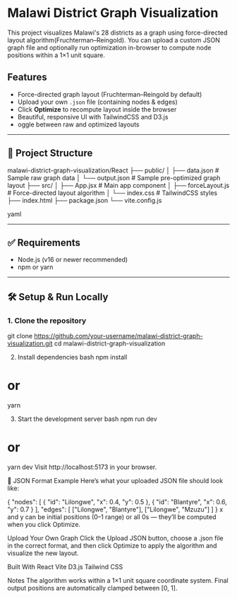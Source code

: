 # Malawi District Graph Visualization

This project visualizes Malawi's 28 districts as a graph using force-directed layout algorithm(Fruchterman–Reingold). You can upload a custom JSON graph file and optionally run optimization in-browser to compute node positions within a 1×1 unit square.

## Features

- Force-directed graph layout (Fruchterman–Reingold by default)
- Upload your own `.json` file (containing nodes & edges)
- Click **Optimize** to recompute layout inside the browser
- Beautiful, responsive UI with TailwindCSS and D3.js
- oggle between raw and optimized layouts

---

## 📁 Project Structure

malawi-district-graph-visualization/React
├── public/
│ ├── data.json # Sample raw graph data
│ └── output.json # Sample pre-optimized graph layout
├── src/
│ ├── App.jsx # Main app component
│ ├── forceLayout.js # Force-directed layout algorithm
│ └── index.css # TailwindCSS styles
├── index.html
├── package.json
└── vite.config.js

yaml


---

## ✅ Requirements

- Node.js (v16 or newer recommended)
- npm or yarn

---

## 🛠️ Setup & Run Locally

### 1. Clone the repository

git clone https://github.com/your-username/malawi-district-graph-visualization.git
cd malawi-district-graph-visualization

2. Install dependencies
bash
npm install
# or
yarn

3. Start the development server
bash
npm run dev
# or
yarn dev
Visit http://localhost:5173 in your browser.

📄 JSON Format Example
Here’s what your uploaded JSON file should look like:

{
  "nodes": [
    { "id": "Lilongwe", "x": 0.4, "y": 0.5 },
    { "id": "Blantyre", "x": 0.6, "y": 0.7 }
  ],
  "edges": [
    ["Lilongwe", "Blantyre"],
    ["Lilongwe", "Mzuzu"]
  ]
}
x and y can be initial positions (0–1 range) or all 0s — they’ll be computed when you click Optimize.

Upload Your Own Graph
Click the Upload JSON button, choose a .json file in the correct format, and then click Optimize to apply the algorithm and visualize the new layout.

Built With
React
Vite
D3.js
Tailwind CSS

Notes
The algorithm works within a 1×1 unit square coordinate system.
Final output positions are automatically clamped between [0, 1].